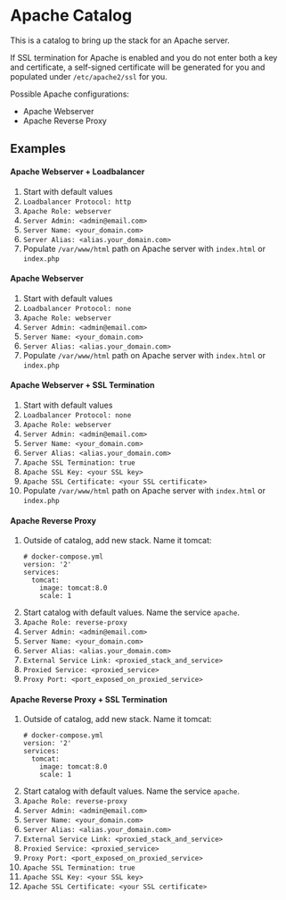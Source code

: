 # Apache Catalog

This is a catalog to bring up the stack for an Apache server. 

If SSL termination for Apache is enabled and you do not enter both a key and certificate, a self-signed certificate will be generated for you and populated under `/etc/apache2/ssl` for you.

Possible Apache configurations:

- Apache Webserver
- Apache Reverse Proxy

## Examples

#### Apache Webserver + Loadbalancer
1. Start with default values
2. `Loadbalancer Protocol: http`
3. `Apache Role: webserver`
4. `Server Admin: <admin@email.com>`
5. `Server Name: <your_domain.com>`
6. `Server Alias: <alias.your_domain.com>`
7. Populate `/var/www/html` path on Apache server with `index.html` or `index.php`

#### Apache Webserver
1. Start with default values
2. `Loadbalancer Protocol: none`
3. `Apache Role: webserver`
4. `Server Admin: <admin@email.com>`
5. `Server Name: <your_domain.com>`
6. `Server Alias: <alias.your_domain.com>`
7. Populate `/var/www/html` path on Apache server with `index.html` or `index.php`

#### Apache Webserver + SSL Termination
1. Start with default values
2. `Loadbalancer Protocol: none`
3. `Apache Role: webserver`
4. `Server Admin: <admin@email.com>`
5. `Server Name: <your_domain.com>`
6. `Server Alias: <alias.your_domain.com>`
7. `Apache SSL Termination: true`
8. `Apache SSL Key: <your SSL key>`
9. `Apache SSL Certificate: <your SSL certificate>`
10. Populate `/var/www/html` path on Apache server with `index.html` or `index.php`

#### Apache Reverse Proxy
1. Outside of catalog, add new stack. Name it tomcat:
   ```
   # docker-compose.yml
   version: '2'
   services:
     tomcat:
       image: tomcat:8.0
       scale: 1
   ```
2. Start catalog with default values. Name the service `apache`.
3. `Apache Role: reverse-proxy`
4. `Server Admin: <admin@email.com>`
5. `Server Name: <your_domain.com>`
6. `Server Alias: <alias.your_domain.com>`
7. `External Service Link: <proxied_stack_and_service>`
8. `Proxied Service: <proxied_service>`
9. `Proxy Port: <port_exposed_on_proxied_service>`

#### Apache Reverse Proxy + SSL Termination
1. Outside of catalog, add new stack. Name it tomcat:
   ```
   # docker-compose.yml
   version: '2'
   services:
     tomcat:
       image: tomcat:8.0
       scale: 1
   ```
2. Start catalog with default values. Name the service `apache`.
3. `Apache Role: reverse-proxy`
4. `Server Admin: <admin@email.com>`
5. `Server Name: <your_domain.com>`
6. `Server Alias: <alias.your_domain.com>`
7. `External Service Link: <proxied_stack_and_service>`
8. `Proxied Service: <proxied_service>`
9. `Proxy Port: <port_exposed_on_proxied_service>`
10. `Apache SSL Termination: true`
11. `Apache SSL Key: <your SSL key>`
12. `Apache SSL Certificate: <your SSL certificate>`